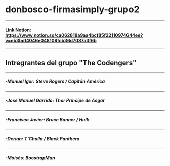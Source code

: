 # donbosco-firmasimply-grupo2
___
#### Link Notion: https://www.notion.so/ca062818a9aa4bcf85f22110974644ee?v=eb3bdf4046e048109fcb36d7087a3f6b
___
## Intregrantes del grupo "The Codengers" 
___
##### -Manuel Igor: Steve Rogers / Capitán América
___
##### -José Manuel Garrido: Thor Príncipe de Asgar
___
##### -Francisco Javier: Bruce Banner / Hulk 
___
##### -Derian: T'Challa / Black Panthera
___
##### -Moisés: BoostrapMan
